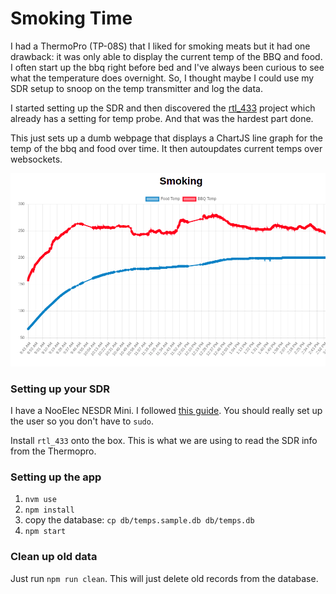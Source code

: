 # Smoking Time

I had a ThermoPro (TP-08S) that I liked for smoking meats but it had one drawback: it was only able to display the current temp of the BBQ and food.  I often start up the bbq right before bed and I've always been curious to see what the temperature does overnight.  So, I thought maybe I could use my SDR setup to snoop on the temp transmitter and log the data.

I started setting up the SDR and then discovered the [rtl_433](https://github.com/merbanan/rtl_433) project which already has a setting for temp probe.  And that was the hardest part done.

This just sets up a dumb webpage that displays a ChartJS line graph for the temp of the bbq and food over time.  It then autoupdates current temps over websockets.

![example chart](example_chart.png)

### Setting up your SDR
I have a NooElec NESDR Mini. I followed [this guide](https://www.nooelec.com/store/downloads/dl/file/id/72/product/294/nesdr_installation_manual_for_ubuntu.pdf).  You should really set up the user so you don't have to `sudo`.

Install `rtl_433` onto the box.  This is what we are using to read the SDR info from the Thermopro.

### Setting up the app
1. `nvm use`
2. `npm install`
3. copy the database: `cp db/temps.sample.db db/temps.db`
4. `npm start`

### Clean up old data
Just run `npm run clean`.  This will just delete old records from the database.